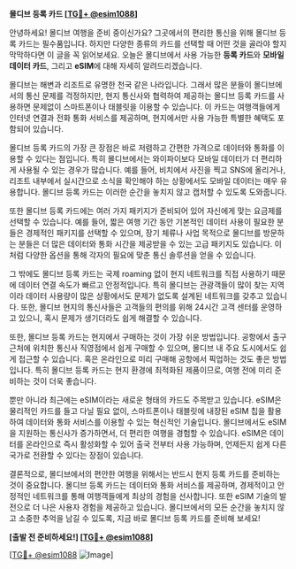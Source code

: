 **몰디브 등록 카드 [[TG💪+ @esim1088](https://t.me/s/esim1088)]**

안녕하세요! 몰디브 여행을 준비 중이신가요? 그곳에서의 편리한 통신을 위해 몰디브 등록 카드는 필수품입니다. 하지만 다양한 종류의 카드를 선택할 때 어떤 것을 골라야 할지 막막하다면 이 글을 꼭 읽어보세요. 오늘은 몰디브에서 사용 가능한 **등록 카드**와 **모바일 데이터 카드**, 그리고 **eSIM**에 대해 자세히 알려드리겠습니다.

몰디브는 해변과 리조트로 유명한 천국 같은 나라입니다. 그래서 많은 분들이 몰디브에서의 통신 문제를 걱정하지만, 현지 통신사와 협력하여 제공하는 몰디브 등록 카드를 사용하면 문제없이 스마트폰이나 태블릿을 이용할 수 있습니다. 이 카드는 여행객들에게 인터넷 연결과 전화 통화 서비스를 제공하며, 현지에서만 사용 가능한 특별한 혜택도 포함되어 있습니다.

몰디브 등록 카드의 가장 큰 장점은 바로 저렴하고 간편한 가격으로 데이터와 통화를 이용할 수 있다는 점입니다. 특히 몰디브에서는 와이파이보다 모바일 데이터가 더 편리하게 사용될 수 있는 경우가 많습니다. 예를 들어, 비치에서 사진을 찍고 SNS에 올리거나, 리조트 내부에서 실시간으로 소식을 확인해야 하는 상황에서도 모바일 데이터는 매우 유용합니다. 몰디브 등록 카드는 이러한 순간을 놓치지 않고 캡처할 수 있도록 도와줍니다.

또한 몰디브 등록 카드에는 여러 가지 패키지가 준비되어 있어 자신에게 맞는 요금제를 선택할 수 있습니다. 예를 들어, 짧은 여행 기간 동안 기본적인 데이터 사용이 필요한 분들은 경제적인 패키지를 선택할 수 있으며, 장기 체류나 사업 목적으로 몰디브를 방문하는 분들은 더 많은 데이터와 통화 시간을 제공받을 수 있는 고급 패키지도 있습니다. 이처럼 다양한 옵션을 통해 각자의 필요에 맞춘 통신 솔루션을 얻을 수 있습니다.

그 밖에도 몰디브 등록 카드는 국제 roaming 없이 현지 네트워크를 직접 사용하기 때문에 데이터 연결 속도가 빠르고 안정적입니다. 특히 몰디브는 관광객들이 많이 찾는 지역이라 데이터 사용량이 많은 상황에서도 문제가 없도록 설계된 네트워크를 갖추고 있습니다. 또한, 몰디브 현지의 통신사들은 고객들의 편의를 위해 24시간 고객 센터를 운영하고 있으니, 혹시 문제가 생기더라도 쉽게 해결할 수 있습니다.

또한, 몰디브 등록 카드는 현지에서 구매하는 것이 가장 쉬운 방법입니다. 공항에서 출구 근처에 위치한 통신사 직영점에서 쉽게 구매할 수 있으며, 몰디브 내 주요 도시에서도 쉽게 접근할 수 있습니다. 혹은 온라인으로 미리 구매해 공항에서 픽업하는 것도 좋은 방법입니다. 특히 몰디브 등록 카드는 현지 환경에 최적화된 제품이므로, 여행 전에 미리 준비하는 것이 더욱 좋습니다.

뿐만 아니라 최근에는 eSIM이라는 새로운 형태의 카드도 주목받고 있습니다. eSIM은 물리적인 카드를 들고 다닐 필요 없이, 스마트폰이나 태블릿에 내장된 eSIM 칩을 활용하여 데이터와 통화 서비스를 이용할 수 있는 혁신적인 기술입니다. 몰디브에서도 eSIM을 지원하는 통신사가 증가하면서, 더 편리한 여행을 경험할 수 있습니다. eSIM은 데이터를 온라인으로 즉시 활성화할 수 있어 출국 전부터 사용 가능하며, 언제든지 쉽게 다른 국가로 전환할 수 있다는 장점이 있습니다.

결론적으로, 몰디브에서의 편안한 여행을 위해서는 반드시 현지 등록 카드를 준비하는 것이 중요합니다. 몰디브 등록 카드는 데이터와 통화 서비스를 제공하며, 경제적이고 안정적인 네트워크를 통해 여행객들에게 최상의 경험을 선사합니다. 또한 eSIM 기술의 발전으로 더 나은 사용자 경험을 제공하고 있습니다. 몰디브에서의 모든 순간을 놓치지 않고 소중한 추억을 남길 수 있도록, 지금 바로 몰디브 등록 카드를 준비해 보세요!

**[출발 전 준비하세요!] [[TG💪+ @esim1088](https://t.me/s/esim1088)]**

[[TG💪+ @esim1088](https://t.me/s/esim1088) ![Image](https://i.postimg.cc/Y0z9fWf4/image.png)]